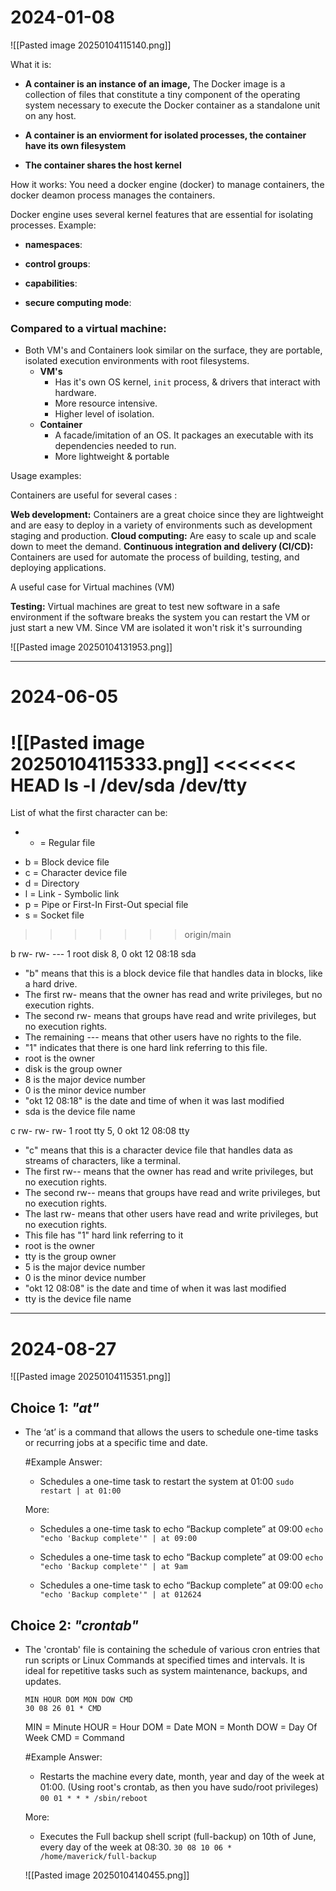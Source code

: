 
# 2024-01-08
![[Pasted image 20250104115140.png]]

What it is:
- **A container is an instance of an image,** 
	  The Docker image is a collection of files that constitute a tiny component of the operating system necessary to execute the Docker container as a standalone unit on any host.
	
- **A container is an enviorment for isolated processes, the container have its own filesystem** 
- **The container shares the host kernel**


How it works:
You need a docker engine (docker) to manage containers, the docker deamon process manages the containers. 

Docker engine uses several kernel features that are essential for isolating processes. Example:
- **namespaces**:
	  
- **control groups**:
  
- **capabilities**:
  
- **secure computing mode**:
  



### Compared to a virtual machine:
* Both VM's and Containers look similar on the surface, they are portable, isolated execution environments with root filesystems.
	* **VM's** 
		* Has it's own OS kernel, ``init`` process, & drivers that interact with hardware.
		* More resource intensive.
		* Higher level of isolation.
	* **Container** 
		* A facade/imitation of an OS. It packages an executable with its dependencies needed to run.
		* More lightweight & portable

Usage examples:

Containers are useful for several cases :

**Web development:**  Containers are a great choice since they are lightweight and are easy to deploy in a variety of environments such as development staging and production. 
**Cloud computing:** Are easy to scale up and scale down to meet the demand. 
**Continuous integration and delivery (CI/CD):** Containers are used for automate the process of building, testing, and deploying applications.

A useful case for Virtual machines (VM)

**Testing:** Virtual machines are great to test new software in a safe environment if the software breaks the system you can restart the VM or just start a new VM. Since VM are isolated it won't risk it's surrounding 

![[Pasted image 20250104131953.png]]

---
# 2024-06-05
![[Pasted image 20250104115333.png]]
<<<<<<< HEAD
ls -l /dev/sda /dev/tty
=======
List of what the first character can be:
- -  = Regular file  
* b = Block device file  
* c = Character device file  
* d = Directory  
* l = Link - Symbolic link  
* p = Pipe or First-In First-Out special file  
* s = Socket file
>>>>>>> origin/main

b rw- rw- --- 1 root disk 8, 0 okt 12 08:18 sda
* "b" means that this is a block device file that handles data in blocks, like a hard drive.
* The first rw- means that the owner has read and write privileges, but no execution rights.
* The second rw- means that groups have read and write privileges, but no execution rights.
* The remaining --- means that other users have no rights to the file. 
* "1" indicates that there is one hard link referring to this file. 
* root is the owner
* disk is the group owner
* 8 is the major device number
* 0 is the minor device number
* "okt 12 08:18" is the date and time of when it was last modified
* sda is the device file name 

c rw- rw- rw- 1 root tty 5, 0 okt 12 08:08 tty
* "c" means that this is a character device file that handles data as streams of characters, like a terminal. 
* The first rw-- means that the owner has read and write privileges, but no execution rights.
* The second rw-- means that groups have read and write privileges, but no execution rights.
* The last rw- means that other users have read and write privileges, but no execution rights.
* This file has "1" hard link referring to it
* root is the owner
* tty is the group owner
* 5 is the major device number
* 0 is the minor device number
* "okt 12 08:08" is the date and time of when it was last modified
* tty is the device file name


---
# 2024-08-27
![[Pasted image 20250104115351.png]]
## **Choice 1**: *"at"*
- The ‘at’ is a command that allows the users to schedule one-time tasks or recurring jobs at a specific time and date.
	
	#Example 
	Answer:
	- Schedules a one-time task to restart the system at 01:00
		```sudo restart | at 01:00```
	
	More:
	* Schedules a one-time task to echo “Backup complete” at 09:00
		```echo "echo 'Backup complete'" | at 09:00```
		
	- Schedules a one-time task to echo “Backup complete” at 09:00
		```echo "echo 'Backup complete'" | at 9am```
		
	- Schedules a one-time task to echo “Backup complete” at 09:00
		```echo "echo 'Backup complete'" | at 012624```
		

## **Choice 2**: *"crontab"*
- The 'crontab' file is containing the schedule of various cron entries that run scripts or Linux Commands at specified times and intervals. It is ideal for repetitive tasks such as system maintenance, backups, and updates.
	
	```
	MIN	HOUR DOM MON DOW CMD
	30 08 26 01 * CMD
	```
	
	MIN = Minute
	HOUR = Hour
	DOM = Date
	MON = Month
	DOW = Day Of Week
	CMD = Command
	
	#Example 
	Answer:
	- Restarts the machine every date, month, year and day of the week at 01:00. (Using root's crontab, as then you have sudo/root privileges)
		```00 01 * * * /sbin/reboot ```
	
	More:
	- Executes the Full backup shell script (full-backup) on 10th of June, every day of the week at 08:30.
		```30 08 10 06 * /home/maverick/full-backup```


	![[Pasted image 20250104140455.png]]

